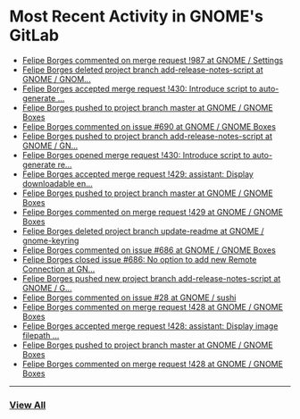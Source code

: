 # Most Recent Activity in GNOME's GitLab

<!-- BLOG-POST-LIST:START -->
- [Felipe Borges commented on merge request !987 at GNOME / Settings](https://gitlab.gnome.org/GNOME/gnome-control-center/-/merge_requests/987#note_1093674)
- [Felipe Borges deleted project branch add-release-notes-script at GNOME / GNOM...](https://gitlab.gnome.org/GNOME/gnome-boxes/-/commits/add-release-notes-script)
- [Felipe Borges accepted merge request !430: Introduce script to auto-generate ...](https://gitlab.gnome.org/GNOME/gnome-boxes/-/merge_requests/430)
- [Felipe Borges pushed to project branch master at GNOME / GNOME Boxes](https://gitlab.gnome.org/GNOME/gnome-boxes/-/commit/d33ab56588735234d60525353dbbe863bbb92aed)
- [Felipe Borges commented on issue #690 at GNOME / GNOME Boxes](https://gitlab.gnome.org/GNOME/gnome-boxes/-/issues/690#note_1092688)
- [Felipe Borges pushed to project branch add-release-notes-script at GNOME / GN...](https://gitlab.gnome.org/GNOME/gnome-boxes/-/compare/bdfd080a9613ae48737bcb2381fcc6b70b52b974...d33ab56588735234d60525353dbbe863bbb92aed)
- [Felipe Borges opened merge request !430: Introduce script to auto-generate re...](https://gitlab.gnome.org/GNOME/gnome-boxes/-/merge_requests/430)
- [Felipe Borges accepted merge request !429: assistant: Display downloadable en...](https://gitlab.gnome.org/GNOME/gnome-boxes/-/merge_requests/429)
- [Felipe Borges pushed to project branch master at GNOME / GNOME Boxes](https://gitlab.gnome.org/GNOME/gnome-boxes/-/commit/d77f29ea2a4f3430712efd92f381d7cd535b5ae6)
- [Felipe Borges commented on merge request !429 at GNOME / GNOME Boxes](https://gitlab.gnome.org/GNOME/gnome-boxes/-/merge_requests/429#note_1091805)
- [Felipe Borges deleted project branch update-readme at GNOME / gnome-keyring](https://gitlab.gnome.org/GNOME/gnome-keyring/-/commits/update-readme)
- [Felipe Borges commented on issue #686 at GNOME / GNOME Boxes](https://gitlab.gnome.org/GNOME/gnome-boxes/-/issues/686#note_1089435)
- [Felipe Borges closed issue #686: No option to add new Remote Connection at GN...](https://gitlab.gnome.org/GNOME/gnome-boxes/-/issues/686)
- [Felipe Borges pushed new project branch add-release-notes-script at GNOME / G...](https://gitlab.gnome.org/GNOME/gnome-boxes/-/commits/add-release-notes-script)
- [Felipe Borges commented on issue #28 at GNOME / sushi](https://gitlab.gnome.org/GNOME/sushi/-/issues/28#note_1088515)
- [Felipe Borges commented on merge request !428 at GNOME / GNOME Boxes](https://gitlab.gnome.org/GNOME/gnome-boxes/-/merge_requests/428#note_1088512)
- [Felipe Borges accepted merge request !428: assistant: Display image filepath ...](https://gitlab.gnome.org/GNOME/gnome-boxes/-/merge_requests/428)
- [Felipe Borges pushed to project branch master at GNOME / GNOME Boxes](https://gitlab.gnome.org/GNOME/gnome-boxes/-/commit/f205c284d4f0f3560e91287532f28ece8a52385f)
- [Felipe Borges commented on merge request !428 at GNOME / GNOME Boxes](https://gitlab.gnome.org/GNOME/gnome-boxes/-/merge_requests/428#note_1088511)
<!-- BLOG-POST-LIST:END -->

___

### [View All](https://gitlab.gnome.org/users/felipeborges/activity)

